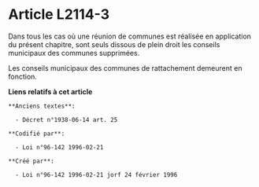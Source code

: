 # Article L2114-3

Dans tous les cas où une réunion de communes est réalisée en application du présent chapitre, sont seuls dissous de plein
droit les conseils municipaux des communes supprimées.

Les conseils municipaux des communes de rattachement demeurent en fonction.

**Liens relatifs à cet article**

	**Anciens textes**:

	  - Décret n°1938-06-14 art. 25

	**Codifié par**:

	  - Loi n°96-142 1996-02-21

	**Créé par**:

	  - Loi n°96-142 1996-02-21 jorf 24 février 1996
